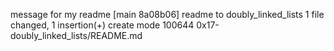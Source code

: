 message for my readme
[main 8a08b06] readme to doubly_linked_lists
 1 file changed, 1 insertion(+)
 create mode 100644 0x17-doubly_linked_lists/README.md
